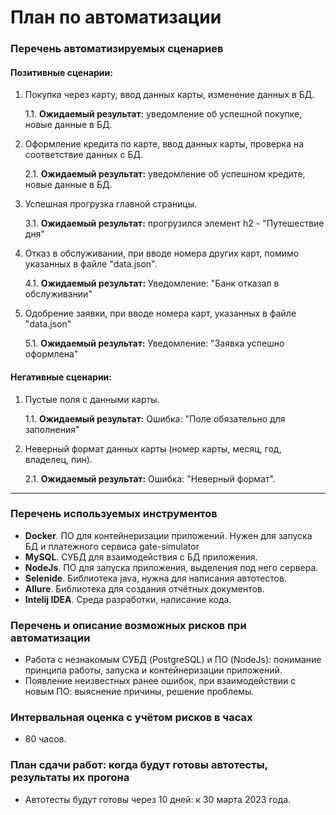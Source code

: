 # План по автоматизации

### Перечень автоматизируемых сценариев

#### Позитивные сценарии:

1. Покупка через карту, ввод данных карты, изменение данных в БД.

    1.1. **Ожидаемый результат:** уведомление об успешной покупке, новые данные в БД.


2. Оформление кредита по карте, ввод данных карты, проверка на соответствие данных с БД.

    2.1. **Ожидаемый результат:** уведомление об успешном кредите, новые данные в БД.

3. Успешная прогрузка главной страницы.

    3.1. **Ожидаемый результат:** прогрузился элемент h2 - "Путешествие дня"

4. Отказ в обслуживании, при вводе номера других карт, помимо указанных в файле "data.json".

    4.1. **Ожидаемый результат:** Уведомление: "Банк отказал в обслуживании"

5. Одобрение заявки, при вводе номера карт, указанных в файле "data.json"

   5.1. **Ожидаемый результат:** Уведомление: "Заявка успешно оформлена"

#### Негативные сценарии:

1. Пустые поля с данными карты.

    1.1. **Ожидаемый результат:** Ошибка: "Поле обязательно для заполнения"

2. Неверный формат данных карты (номер карты, месяц, год, владелец, пин).

    2.1. **Ожидаемый результат:** Ошибка: "Неверный формат".

---------------------
### Перечень используемых инструментов

- **Docker**. ПО для контейнеризации приложений. Нужен для запуска БД и платежного сервиса gate-simulator
- **MySQL**. СУБД для взаимодействия с БД приложения.
- **NodeJs**. ПО для запуска приложения, выделения под него сервера.
- **Selenide**. Библиотека java, нужна для написания автотестов.
- **Allure**. Библиотека для создания отчётных документов.
- **Intelij IDEA**. Среда разработки, написание кода.

### Перечень и описание возможных рисков при автоматизации

- Работа с незнакомым СУБД (PostgreSQL) и ПО (NodeJs): понимание принципа работы, запуска и контейнеризации приложений.
- Появление неизвестных ранее ошибок, при взаимодействии с новым ПО: выяснение причины, решение проблемы.

### Интервальная оценка с учётом рисков в часах

- 80 часов.

### План сдачи работ: когда будут готовы автотесты, результаты их прогона

- Автотесты будут готовы через 10 дней: к 30 марта 2023 года.